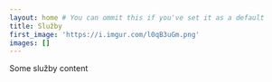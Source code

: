 ```yaml
---
layout: home # You can ommit this if you've set it as a default
title: Služby
first_image: 'https://i.imgur.com/l0qB3uGm.png'
images: []
---
```


Some služby content
